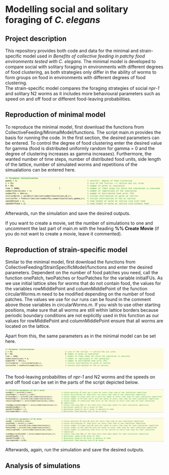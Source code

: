 # Modelling social and solitary foraging of *C. elegans*

## Project description
This repository provides both code and data for the minimal and strain-specific model used in *Benefits of collective feeding in patchy food environments tested with C. elegans*. 
The minimal model is developed to compare social with solitary foraging in environments with different degrees of food clustering, as both strategies only differ in the ability of worms to form groups on food in environments with different degrees of food clustering.  
The strain-specific model compares the foraging strategies of social *npr-1* and solitary N2 worms as it includes more behavioural parameters such as speed on and off food or different food-leaving probabilities.  

## Reproduction of minimal model
To reproduce the minimal model, first download the functions from CollectiveFeeding/MinimalModel/functions. The script main.m provides the basis for running the code. In the first section, the desired parameters can be entered. To control the degree of food clustering enter the desired value for gamma (food is distributed uniformly random for gamma = 0 and the degree of clustering increases as gamma increases). Furthermore, the wanted number of time steps, number of distributed food units, side length of the lattice, number of simulated worms and repetitions of the simualations can be entered here. 

![Parameter initialisation for minimal model in script main.m](https://github.com/lsmuhle/CollectiveFeeding/blob/master/images/parameterInitialisation.jpg)

Afterwards, run the simulation and save the desired outputs.

If you want to create a movie, set the number of simulations to one and uncomment the last part of main.m with the heading **%% Create Movie** (if you do not want to create a movie, leave it commented). 

## Reproduction of strain-specific model 
Similar to the minimal model, first download the functions from CollectiveFeeding/StrainSpecificModel/functions and enter the desired parameters.
Dependent on the number of food patches you need, call the function onePatch, twoPatches or fourPatches for the variable initialFUs. As we use initial lattice sites for worms that do not contain food, the values for the variables rowMiddlePoint and columnMiddlePoint of the function circularWorms.m need to be modified depending on the number of food patches. The values we use for our runs can be found in the comment above those variables in circularWorms.m. If you wish to use other starting positions, make sure that all worms are still within lattice borders because periodic boundary conditions are not explicitly used in this function as our values for rowMiddlePoint and columnMiddlePoint ensure that all worms are located on the lattice. 

Apart from this, the same parameters as in the minimal model can be set here. 

![Parameter initialisation for strain-specific model in main.m](https://github.com/lsmuhle/CollectiveFeeding/blob/master/images/generalParameterInitialisationStrainSpecific.jpg)

The food-leaving probabilites of *npr-1* and N2 worms and the speeds on and off food can be set in the parts of the script depicted below. 

![Parameter initialisation for strain-specific model in main.m for npr-1 worms](https://github.com/lsmuhle/CollectiveFeeding/blob/master/images/parameterInitialisationNpr1.jpg)

![Parameter initialisation for strain-specific model in main.m for N2 worms](https://github.com/lsmuhle/CollectiveFeeding/blob/master/images/parameterInitialisationN2.jpg)

Afterwards, again, run the simulation and save the desired outputs.

## Analysis of simulations
